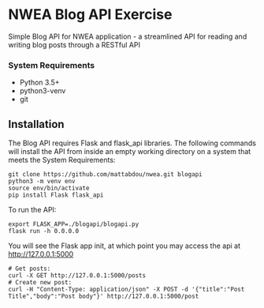 # NWEA Blog API Exercise

Simple Blog API for NWEA application - a streamlined API for reading and writing blog posts through a RESTful API

### System Requirements
* Python 3.5+
* python3-venv
* git

## Installation

The Blog API requires Flask and flask_api libraries. The following commands will install the API from inside an empty working directory on a system that meets the System Requirements:

```
git clone https://github.com/mattabdou/nwea.git blogapi
python3 -m venv env
source env/bin/activate
pip install Flask flask_api
```

To run the API:

```
export FLASK_APP=./blogapi/blogapi.py
flask run -h 0.0.0.0
```

You will see the Flask app init, at which point you may access the api at http://127.0.0.1:5000

```
# Get posts:
curl -X GET http://127.0.0.1:5000/posts
# Create new post:
curl -H "Content-Type: application/json" -X POST -d '{"title":"Post Title","body":"Post body"}' http://127.0.0.1:5000/post
```
